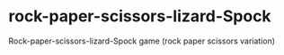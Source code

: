 # rock-paper-scissors-lizard-Spock
Rock-paper-scissors-lizard-Spock game (rock paper scissors variation)
